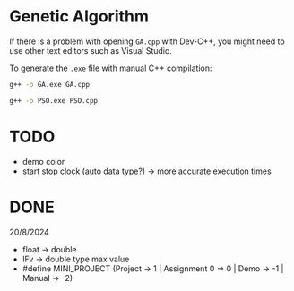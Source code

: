 # Genetic Algorithm

If there is a problem with opening `GA.cpp` with Dev-C++, you might need to use other text editors such as Visual Studio.

To generate the `.exe` file with manual C++ compilation:
```sh
g++ -o GA.exe GA.cpp
```
```sh
g++ -o PSO.exe PSO.cpp
```

# TODO
- demo color
- start stop clock (auto data type?) -> more accurate execution times

# DONE
20/8/2024
- float -> double
- lFv -> double type max value
- #define MINI_PROJECT (Project -> 1 | Assignment 0 -> 0 | Demo -> -1 | Manual -> -2)
